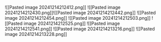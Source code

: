 ![[Pasted image 20241214212412.png]]
![[Pasted image 20241214212430.png]]![[Pasted image 20241214212442.png]]
![[Pasted image 20241214212454.png]]
![[Pasted image 20241214212503.png]]
![[Pasted image 20241214212525.png]]
![[Pasted image 20241214212541.png]]
![[Pasted image 20241214213216.png]]
![[Pasted image 20241214213228.png]]